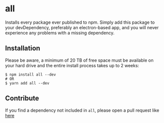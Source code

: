 # all
Installs every package ever published to npm. Simply add this package to your devDependency, preferably an electron-based app, and you will never experience any problems with a missing dependency.

## Installation

Please be aware, a minimum of 20 TB of free space must be available on your hard drive and the entire install process takes up to 2 weeks:

````
$ npm install all --dev
# OR
$ yarn add all --dev
````

## Contribute

If you find a dependency not included in `all`, please open a pull request like [here](https://github.com/Cordobo/all/issues/1)
